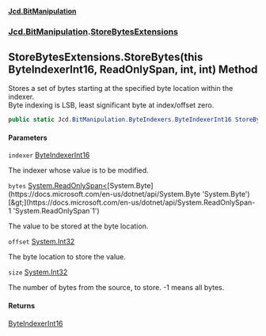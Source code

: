 #### [Jcd.BitManipulation](index.md 'index')
### [Jcd.BitManipulation](Jcd.BitManipulation.md 'Jcd.BitManipulation').[StoreBytesExtensions](Jcd.BitManipulation.StoreBytesExtensions.md 'Jcd.BitManipulation.StoreBytesExtensions')

## StoreBytesExtensions.StoreBytes(this ByteIndexerInt16, ReadOnlySpan<byte>, int, int) Method

Stores a set of bytes starting at the specified byte location within the indexer.  
Byte indexing is LSB, least significant byte at index/offset zero.

```csharp
public static Jcd.BitManipulation.ByteIndexers.ByteIndexerInt16 StoreBytes(this Jcd.BitManipulation.ByteIndexers.ByteIndexerInt16 indexer, System.ReadOnlySpan<byte> bytes, int offset, int size=-1);
```
#### Parameters

<a name='Jcd.BitManipulation.StoreBytesExtensions.StoreBytes(thisJcd.BitManipulation.ByteIndexers.ByteIndexerInt16,System.ReadOnlySpan_byte_,int,int).indexer'></a>

`indexer` [ByteIndexerInt16](Jcd.BitManipulation.ByteIndexers.ByteIndexerInt16.md 'Jcd.BitManipulation.ByteIndexers.ByteIndexerInt16')

The indexer whose value is to be modified.

<a name='Jcd.BitManipulation.StoreBytesExtensions.StoreBytes(thisJcd.BitManipulation.ByteIndexers.ByteIndexerInt16,System.ReadOnlySpan_byte_,int,int).bytes'></a>

`bytes` [System.ReadOnlySpan&lt;](https://docs.microsoft.com/en-us/dotnet/api/System.ReadOnlySpan-1 'System.ReadOnlySpan`1')[System.Byte](https://docs.microsoft.com/en-us/dotnet/api/System.Byte 'System.Byte')[&gt;](https://docs.microsoft.com/en-us/dotnet/api/System.ReadOnlySpan-1 'System.ReadOnlySpan`1')

The value to be stored at the byte location.

<a name='Jcd.BitManipulation.StoreBytesExtensions.StoreBytes(thisJcd.BitManipulation.ByteIndexers.ByteIndexerInt16,System.ReadOnlySpan_byte_,int,int).offset'></a>

`offset` [System.Int32](https://docs.microsoft.com/en-us/dotnet/api/System.Int32 'System.Int32')

The byte location to store the value.

<a name='Jcd.BitManipulation.StoreBytesExtensions.StoreBytes(thisJcd.BitManipulation.ByteIndexers.ByteIndexerInt16,System.ReadOnlySpan_byte_,int,int).size'></a>

`size` [System.Int32](https://docs.microsoft.com/en-us/dotnet/api/System.Int32 'System.Int32')

The number of bytes from the source, to store. -1 means all bytes.

#### Returns
[ByteIndexerInt16](Jcd.BitManipulation.ByteIndexers.ByteIndexerInt16.md 'Jcd.BitManipulation.ByteIndexers.ByteIndexerInt16')